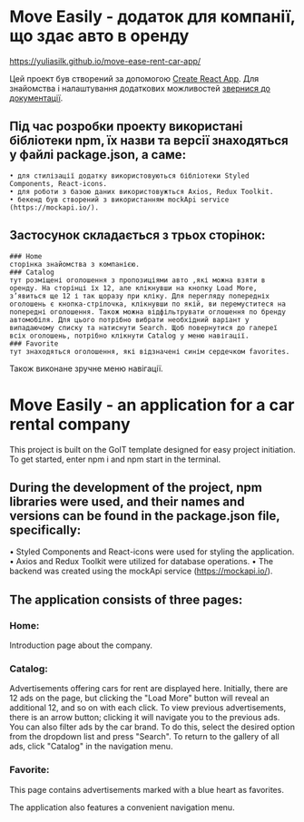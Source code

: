 # Move Easily - додаток для компанії, що здає авто в оренду

https://yuliasilk.github.io/move-ease-rent-car-app/

Цей проект був створений за допомогою
[Create React App](https://github.com/facebook/create-react-app). Для знайомства і налаштування додаткових можливостей
[звернися до документації](https://facebook.github.io/create-react-app/docs/getting-started).

## Під час розробки проекту використані бібліотеки npm, їх назви та версії знаходяться у файлі package.json, а саме:

    • для стилізації додатку використовуються бібліотеки Styled Components, React-icons.
    • для роботи з базою даних використовужться Axios, Redux Toolkit.
    • бекенд був створений з використанням mockApi service (https://mockapi.io/).

## Застосунок складається з трьох сторінок:

    ### Home
    сторінка знайомства з компанією.
    ### Catalog 
    тут розміщені оголошення з пропозиціями авто ,які можна взяти в оренду. На сторінці їх 12, але клікнувши на кнопку Load More, з’явиться ще 12 і так щоразу при кліку. Для перегляду попередніх оголошень є кнопка-стрілочка, клікнувши по якій, ви перемуститеся на попередні оголошення. Також можна відфільтрувати оглошення по бренду автомобіля. Для цього потрібно вибрати необхідний варіант у випадаючому списку та натиснути Search. Щоб повернутися до галереї всіх оголошень, потрібно клікнути Catalog у меню навігації.
    ### Favorite 
    тут знаходяться оголошення, які відзначені синім сердечком favorites.

Також виконане зручне меню навігації.


<!-- **** En ***-->


# Move Easily - an application for a car rental company

This project is built on the GoIT template designed for easy project initiation. To get started, enter npm i and npm start in the terminal.

## During the development of the project, npm libraries were used, and their names and versions can be found in the package.json file, specifically:

• Styled Components and React-icons were used for styling the application.
• Axios and Redux Toolkit were utilized for database operations.
• The backend was created using the mockApi service (https://mockapi.io/).

## The application consists of three pages:

### Home: 
Introduction page about the company.

### Catalog: 
Advertisements offering cars for rent are displayed here. Initially, there are 12 ads on the page, but clicking the "Load More" button will reveal an additional 12, and so on with each click. To view previous advertisements, there is an arrow button; clicking it will navigate you to the previous ads. You can also filter ads by the car brand. To do this, select the desired option from the dropdown list and press "Search". To return to the gallery of all ads, click "Catalog" in the navigation menu.

### Favorite: 
This page contains advertisements marked with a blue heart as favorites.

The application also features a convenient navigation menu.
